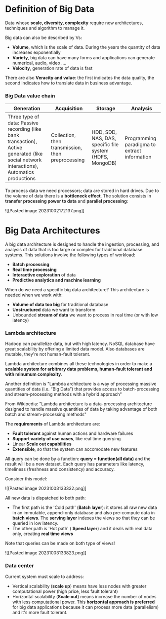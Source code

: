 # Definition of Big Data

Data whose **scale, diversity, complexity** require new architectures, techniques and algorithm to manage it.

Big data can also be described by Vs:
- **Volume**, which is the scale of data. During the years the quantity of data increases exponentially
- **Variety**, big data can have many forms and applications can generate numerical, audio, video ....
- **Velocity**, generation rate of data is fast 

There are also **Veracity and value**: the first indicates the data quality, the second indicates how to translate data in business advantage.

### Big Data value chain

| Generation                                                                                                                                 | Acquisition                                       | Storage | Analysis |
| ------------------------------------------------------------------------------------------------------------------------------------------ | ------------------------------------------------- | ------- | -------- | 
| Three type of data: Passive recording (like bank transaction), Active generated (like social network interactions), Automatics productions | Collection, then transmission, then preprocessing |HDD, SDD, NAS, DAS, specific file system (HDFS, MongoDB)         |Programming paradigma to extract information          |

To process data we need processors; data are stored in hard drives.
Due to the volume of data there is a **bottleneck effect**.
The solution consists in **transfer processing power to data** and **parallel processing**:

![[Pasted image 20231002172137.png]]

# Big Data Architectures

A big data architecture is designed to handle the ingestion, processing, and analysis of data that is too large or complex for traditional database systems.
This solutions involve the following types of workload:
- **Batch processing**
- **Real time processing**
- **Interactive exploration** of data
- **Predictive analytics and machine learning**

When do we need a specific big data architecture?
This architecture is needed when we work with:
- **Volume of data too big** for traditional database
- **Unstructured** data we want to transform
- Unbounded **stream of data** we want to process in real time (or with low latency)

### Lambda architecture
Hadoop can parallelize data, but with high latency.
NoSQL database have great scalability by offering a limited data model. Also databases are mutable, they're not human-fault tolerant.

Lambda architecture combines all these technologies in order to make a **scalable system for arbitrary data problems, human-fault tolerant and with minumum complexity**.

Another definition is "Lambda architecture is a way of processing
massive quantities of data (i.e. “Big Data”) that provides access to batch-processing and stream-processing methods with a hybrid approach"

From Wikipedia: "Lambda architecture is a data-processing architecture designed to handle massive quantities of data by taking advantage of both batch and stream-processing methods"

The **requirements** of Lambda architecture are:
- **Fault tolerant** against human actions and hardware failures
- **Support variety of use cases**, like real time querying
- Linear **Scale out capabilities**
- **Extensible**, so that the system can accomodate new features

All query can be done by a function: **query = function(all data)** and the result will be a new dataset.
Each query has parameters like latency, timeliness (freshness and consistency) and accuracy.

Consider this model:

![[Pasted image 20231003133332.png]]

All new data is dispatched to both path:
- The first path is the 'Cold path' (**Batch layer**): it stores all raw new data in an immutable, append-only database and also pre-compute data in **batch views**. The **serving layer** indexes the views so that they can be queried in low latency.
- The other path is 'Hot path' ( **Speed layer**) and it deals with real data only, creating **real time views**

Note that queries can be made on both type of views!

![[Pasted image 20231003133823.png]]

### Data center
Current system must scale to address:
- Vertical scalability (**scale up**) means have less nodes with greater computational power (high price, less fault tolerant)
- Horizontal scalability (**Scale out**) means increase the number of nodes with less computational power.
This **horizontal approach is preferred** for big data applications because it can process more data (parallelism) and it's more fault tolerant.

